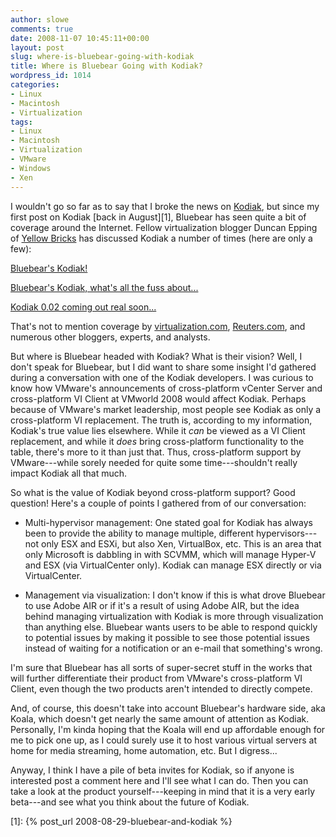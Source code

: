 ```yaml
---
author: slowe
comments: true
date: 2008-11-07 10:45:11+00:00
layout: post
slug: where-is-bluebear-going-with-kodiak
title: Where is Bluebear Going with Kodiak?
wordpress_id: 1014
categories:
- Linux
- Macintosh
- Virtualization
tags:
- Linux
- Macintosh
- Virtualization
- VMware
- Windows
- Xen
---
```


I wouldn't go so far as to say that I broke the news on [Kodiak](http://www.bluebearllc.net/kodiak/), but since my first post on Kodiak [back in August][1], Bluebear has seen quite a bit of coverage around the Internet. Fellow virtualization blogger Duncan Epping of [Yellow Bricks](http://www.yellow-bricks.com/) has discussed Kodiak a number of times (here are only a few):

[Bluebear's Kodiak!](http://www.yellow-bricks.com/2008/09/30/bluebears-kodiak/)  

[Bluebear's Kodiak, what's all the fuss about...](http://www.yellow-bricks.com/2008/09/30/bluebears-kodiak-whats-all-the-fuss-about/)  

[Kodiak 0.02 coming out real soon...](http://www.yellow-bricks.com/2008/10/20/kodiak-002-coming-out-real-soon/)

That's not to mention coverage by [virtualization.com](http://virtualization.com/news/2008/07/16/bluebear-koala-kodiak/), [Reuters.com](http://www.reuters.com/article/pressRelease/idUS149341+10-Jul-2008+BW20080710), and numerous other bloggers, experts, and analysts.

But where is Bluebear headed with Kodiak? What is their vision? Well, I don't speak for Bluebear, but I did want to share some insight I'd gathered during a conversation with one of the Kodiak developers. I was curious to know how VMware's announcements of cross-platform vCenter Server and cross-platform VI Client at VMworld 2008 would affect Kodiak. Perhaps because of VMware's market leadership, most people see Kodiak as only a cross-platform VI replacement. The truth is, according to my information, Kodiak's true value lies elsewhere. While it _can_ be viewed as a VI Client replacement, and while it _does_ bring cross-platform functionality to the table, there's more to it than just that. Thus, cross-platform support by VMware---while sorely needed for quite some time---shouldn't really impact Kodiak all that much.

So what is the value of Kodiak beyond cross-platform support? Good question! Here's a couple of points I gathered from of our conversation:

* Multi-hypervisor management: One stated goal for Kodiak has always been to provide the ability to manage multiple, different hypervisors---not only ESX and ESXi, but also Xen, VirtualBox, etc. This is an area that only Microsoft is dabbling in with SCVMM, which will manage Hyper-V and ESX (via VirtualCenter only). Kodiak can manage ESX directly or via VirtualCenter.

* Management via visualization: I don't know if this is what drove Bluebear to use Adobe AIR or if it's a result of using Adobe AIR, but the idea behind managing virtualization with Kodiak is more through visualization than anything else. Bluebear wants users to be able to respond quickly to potential issues by making it possible to see those potential issues instead of waiting for a notification or an e-mail that something's wrong.

I'm sure that Bluebear has all sorts of super-secret stuff in the works that will further differentiate their product from VMware's cross-platform VI Client, even though the two products aren't intended to directly compete.

And, of course, this doesn't take into account Bluebear's hardware side, aka Koala, which doesn't get nearly the same amount of attention as Kodiak. Personally, I'm kinda hoping that the Koala will end up affordable enough for me to pick one up, as I could surely use it to host various virtual servers at home for media streaming, home automation, etc. But I digress...

Anyway, I think I have a pile of beta invites for Kodiak, so if anyone is interested post a comment here and I'll see what I can do. Then you can take a look at the product yourself---keeping in mind that it is a very early beta---and see what you think about the future of Kodiak.

[1]: {% post_url 2008-08-29-bluebear-and-kodiak %}
